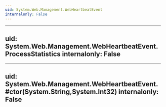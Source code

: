 ```yaml
---
uid: System.Web.Management.WebHeartbeatEvent
internalonly: False
---
```


---
uid: System.Web.Management.WebHeartbeatEvent.ProcessStatistics
internalonly: False
---

---
uid: System.Web.Management.WebHeartbeatEvent.#ctor(System.String,System.Int32)
internalonly: False
---
